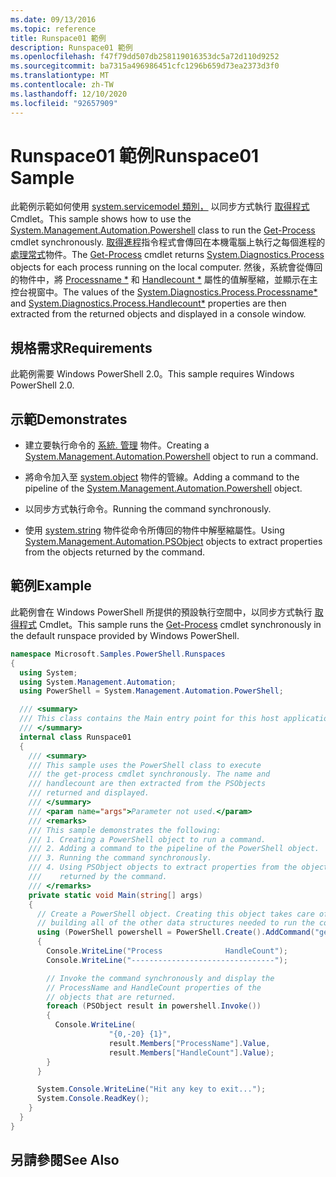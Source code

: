```yaml
---
ms.date: 09/13/2016
ms.topic: reference
title: Runspace01 範例
description: Runspace01 範例
ms.openlocfilehash: f47f79dd507db258119016353dc5a72d110d9252
ms.sourcegitcommit: ba7315a496986451cfc1296b659d73ea2373d3f0
ms.translationtype: MT
ms.contentlocale: zh-TW
ms.lasthandoff: 12/10/2020
ms.locfileid: "92657909"
---
```

# <a name="runspace01-sample"></a><span data-ttu-id="6ce46-103">Runspace01 範例</span><span class="sxs-lookup"><span data-stu-id="6ce46-103">Runspace01 Sample</span></span>

<span data-ttu-id="6ce46-104">此範例示範如何使用 [system.servicemodel 類別，](/dotnet/api/system.management.automation.powershell) 以同步方式執行 [取得程式](/powershell/module/Microsoft.PowerShell.Management/Get-Process) Cmdlet。</span><span class="sxs-lookup"><span data-stu-id="6ce46-104">This sample shows how to use the [System.Management.Automation.Powershell](/dotnet/api/system.management.automation.powershell) class to run the [Get-Process](/powershell/module/Microsoft.PowerShell.Management/Get-Process) cmdlet synchronously.</span></span> <span data-ttu-id="6ce46-105">[取得進程](/powershell/module/Microsoft.PowerShell.Management/Get-Process)指令程式會傳回在本機電腦上執行之每個進程的[處理常式](/dotnet/api/System.Diagnostics.Process)物件。</span><span class="sxs-lookup"><span data-stu-id="6ce46-105">The [Get-Process](/powershell/module/Microsoft.PowerShell.Management/Get-Process) cmdlet returns [System.Diagnostics.Process](/dotnet/api/System.Diagnostics.Process) objects for each process running on the local computer.</span></span> <span data-ttu-id="6ce46-106">然後，系統會從傳回的物件中，將 [Processname \*](/dotnet/api/System.Diagnostics.Process.ProcessName) 和 [Handlecount \*](/dotnet/api/System.Diagnostics.Process.Handlecount) 屬性的值解壓縮，並顯示在主控台視窗中。</span><span class="sxs-lookup"><span data-stu-id="6ce46-106">The values of the [System.Diagnostics.Process.Processname\*](/dotnet/api/System.Diagnostics.Process.ProcessName) and [System.Diagnostics.Process.Handlecount\*](/dotnet/api/System.Diagnostics.Process.Handlecount) properties are then extracted from the returned objects and displayed in a console window.</span></span>

## <a name="requirements"></a><span data-ttu-id="6ce46-107">規格需求</span><span class="sxs-lookup"><span data-stu-id="6ce46-107">Requirements</span></span>

 <span data-ttu-id="6ce46-108">此範例需要 Windows PowerShell 2.0。</span><span class="sxs-lookup"><span data-stu-id="6ce46-108">This sample requires Windows PowerShell 2.0.</span></span>

## <a name="demonstrates"></a><span data-ttu-id="6ce46-109">示範</span><span class="sxs-lookup"><span data-stu-id="6ce46-109">Demonstrates</span></span>

- <span data-ttu-id="6ce46-110">建立要執行命令的 [系統. 管理](/dotnet/api/system.management.automation.powershell) 物件。</span><span class="sxs-lookup"><span data-stu-id="6ce46-110">Creating a [System.Management.Automation.Powershell](/dotnet/api/system.management.automation.powershell) object to run a command.</span></span>

- <span data-ttu-id="6ce46-111">將命令加入至 [system.object](/dotnet/api/system.management.automation.powershell) 物件的管線。</span><span class="sxs-lookup"><span data-stu-id="6ce46-111">Adding a command to the pipeline of the [System.Management.Automation.Powershell](/dotnet/api/system.management.automation.powershell) object.</span></span>

- <span data-ttu-id="6ce46-112">以同步方式執行命令。</span><span class="sxs-lookup"><span data-stu-id="6ce46-112">Running the command synchronously.</span></span>

- <span data-ttu-id="6ce46-113">使用 [system.string](/dotnet/api/System.Management.Automation.PSObject) 物件從命令所傳回的物件中解壓縮屬性。</span><span class="sxs-lookup"><span data-stu-id="6ce46-113">Using [System.Management.Automation.PSObject](/dotnet/api/System.Management.Automation.PSObject) objects to extract properties from the objects returned by the command.</span></span>

## <a name="example"></a><span data-ttu-id="6ce46-114">範例</span><span class="sxs-lookup"><span data-stu-id="6ce46-114">Example</span></span>

 <span data-ttu-id="6ce46-115">此範例會在 Windows PowerShell 所提供的預設執行空間中，以同步方式執行 [取得程式](/powershell/module/Microsoft.PowerShell.Management/Get-Process) Cmdlet。</span><span class="sxs-lookup"><span data-stu-id="6ce46-115">This sample runs the [Get-Process](/powershell/module/Microsoft.PowerShell.Management/Get-Process) cmdlet synchronously in the default runspace provided by Windows PowerShell.</span></span>

```csharp
namespace Microsoft.Samples.PowerShell.Runspaces
{
  using System;
  using System.Management.Automation;
  using PowerShell = System.Management.Automation.PowerShell;

  /// <summary>
  /// This class contains the Main entry point for this host application.
  /// </summary>
  internal class Runspace01
  {
    /// <summary>
    /// This sample uses the PowerShell class to execute
    /// the get-process cmdlet synchronously. The name and
    /// handlecount are then extracted from the PSObjects
    /// returned and displayed.
    /// </summary>
    /// <param name="args">Parameter not used.</param>
    /// <remarks>
    /// This sample demonstrates the following:
    /// 1. Creating a PowerShell object to run a command.
    /// 2. Adding a command to the pipeline of the PowerShell object.
    /// 3. Running the command synchronously.
    /// 4. Using PSObject objects to extract properties from the objects
    ///    returned by the command.
    /// </remarks>
    private static void Main(string[] args)
    {
      // Create a PowerShell object. Creating this object takes care of
      // building all of the other data structures needed to run the command.
      using (PowerShell powershell = PowerShell.Create().AddCommand("get-process"))
      {
        Console.WriteLine("Process              HandleCount");
        Console.WriteLine("--------------------------------");

        // Invoke the command synchronously and display the
        // ProcessName and HandleCount properties of the
        // objects that are returned.
        foreach (PSObject result in powershell.Invoke())
        {
          Console.WriteLine(
                      "{0,-20} {1}",
                      result.Members["ProcessName"].Value,
                      result.Members["HandleCount"].Value);
        }
      }

      System.Console.WriteLine("Hit any key to exit...");
      System.Console.ReadKey();
    }
  }
}
```

## <a name="see-also"></a><span data-ttu-id="6ce46-116">另請參閱</span><span class="sxs-lookup"><span data-stu-id="6ce46-116">See Also</span></span>
